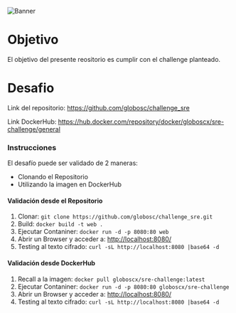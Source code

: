 ![Banner](https://github.com/globosc/challenge_sre/assets/71105387/71093d0b-a910-4cd8-9267-1bf9c11b42b7)


# Objetivo
El objetivo del presente reositorio es cumplir con el challenge planteado.

# Desafio 
 
Link del repositorio: <https://github.com/globosc/challenge_sre>

Link DockerHub: <https://hub.docker.com/repository/docker/globoscx/sre-challenge/general>


### Instrucciones

El desafío puede ser validado de 2 maneras:
- Clonando el Repositorio
- Utilizando la imagen en DockerHub

#### Validación desde el Repositorio

1. Clonar: `git clone https://github.com/globosc/challenge_sre.git`
2. Build: `docker build -t web .`
3. Ejecutar Contaniner: `docker run -d -p 8080:80 web`
4. Abrir un Browser y acceder a: <http://localhost:8080/>
5. Testing al texto cifrado: `curl -sL http://localhost:8080 |base64 -d`

#### Validación desde DockerHub

1. Recall a la imagen: `docker pull globoscx/sre-challenge:latest`
2. Ejecutar Contaniner: `docker run -d -p 8080:80 globoscx/sre-challenge`
3. Abrir un Browser y acceder a: <http://localhost:8080/>
4. Testing al texto cifrado: `curl -sL http://localhost:8080 |base64 -d`
















